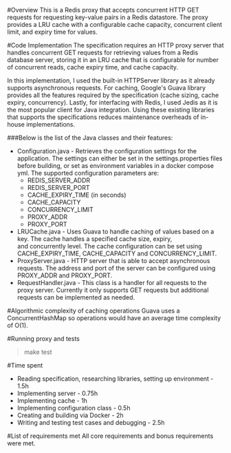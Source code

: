 #Overview
This is a Redis proxy that accepts concurrent HTTP GET requests for requesting key-value pairs in a Redis datastore.
The proxy provides a LRU cache with a configurable cache capacity, concurrent client limit, and expiry time for values.


#Code Implementation
The specification requires an HTTP proxy server that handles concurrent GET requests for retrieving values from a Redis database 
server, storing it in an LRU cache that is configurable for number of concurrent reads, cache expiry time, and cache capacity.

In this implementation, I used the built-in HTTPServer library as it already supports asynchronous requests. For caching,
Google's Guava library provides all the features required by the specification (cache sizing, cache expiry, concurrency).
Lastly, for interfacing with Redis, I used Jedis as it is the most popular client for Java integration. Using these existing 
libraries that supports the specifications reduces maintenance overheads of in-house implementations.

###Below is the list of the Java classes and their features:
- Configuration.java - Retrieves the configuration settings for the application. The settings can either be set in the 
settings.properties files before building, or set as environment variables in a docker compose yml. The supported configuration parameters are:
    - REDIS_SERVER_ADDR
    - REDIS_SERVER_PORT
    - CACHE_EXPIRY_TIME (in seconds)
    - CACHE_CAPACITY
    - CONCURRENCY_LIMIT
    - PROXY_ADDR
    - PROXY_PORT
- LRUCache.java - Uses Guava to handle caching of values based on a key. The cache handles a specified cache size, expiry,  
and concurrently level. The cache configuration can be set using CACHE_EXPIRY_TIME, CACHE_CAPACITY and CONCURRENCY_LIMIT.
- ProxyServer.java - HTTP server that is able to accept asynchronous requests. The address and port of the server can be 
configured using PROXY_ADDR and PROXY_PORT.
- RequestHandler.java - This class is a handler for all requests to the proxy server. Currently it only supports GET requests
but additional requests can be implemented as needed.




#Algorithmic complexity of caching operations
Guava uses a ConcurrentHashMap so operations would have an average time complexity of O(1).

#Running proxy and tests
> make test

#Time spent
- Reading specification, researching libraries, setting up environment - 1.5h
- Implementing server - 0.75h
- Implementing cache - 1h
- Implementing configuration class - 0.5h
- Creating and building via Docker - 2h
- Writing and testing test cases and debugging - 2.5h

#List of requirements met
All core requirements and bonus requirements were met.